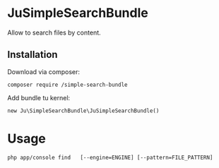 <h1>JuSimpleSearchBundle</h1>

Allow to search files by content.

<h2>Installation</h2>

Download via composer:

<pre><code>composer require /simple-search-bundle
</code></pre>

Add bundle tu kernel:

<pre><code>new Ju\SimpleSearchBundle\JuSimpleSearchBundle()
</code></pre>

<h1>Usage</h1>

<pre><code>php app/console find <needle>  [--engine=ENGINE] [--pattern=FILE_PATTERN]<dirs> 
</code></pre>
